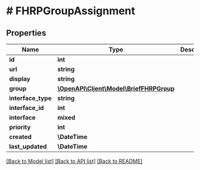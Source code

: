 # # FHRPGroupAssignment

## Properties

Name | Type | Description | Notes
------------ | ------------- | ------------- | -------------
**id** | **int** |  | [readonly]
**url** | **string** |  | [readonly]
**display** | **string** |  | [readonly]
**group** | [**\OpenAPI\Client\Model\BriefFHRPGroup**](BriefFHRPGroup.md) |  |
**interface_type** | **string** |  |
**interface_id** | **int** |  |
**interface** | **mixed** |  | [readonly]
**priority** | **int** |  |
**created** | **\DateTime** |  | [readonly]
**last_updated** | **\DateTime** |  | [readonly]

[[Back to Model list]](../../README.md#models) [[Back to API list]](../../README.md#endpoints) [[Back to README]](../../README.md)
